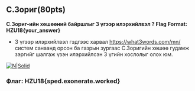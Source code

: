 ## С.Зориг(80pts)

**С.Зориг-ийн хөшөөний байршлыг 3 үгээр илэрхийлвэл ?
Flag Format: HZU18{your_answer}**

- 3 үгээр илэрхийлвэл гэдгээс харвал https://what3words.com/mn/ систем санаанд орсон ба газрын зургаас С.Зоригийн хөшөө гудамж зэргийг шалгаж үзэн илэрхийлсэн 3 үгийн хослолыг олох юм.

[![N|Solid](https://github.com/DCERT-MNDC/HZ-U18/blob/master/include/9.PNG)](https://github.com/DCERT-MNDC/HZ-U18/blob/master/include/9.PNG)



### Флаг: HZU18{sped.exonerate.worked}
